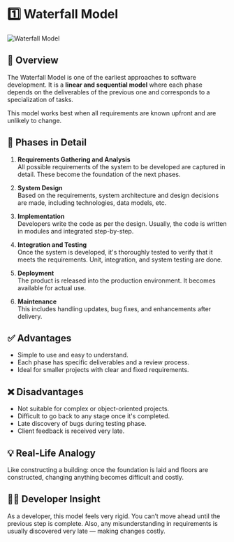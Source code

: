 # 1️⃣ Waterfall Model

![Waterfall Model](https://raw.githubusercontent.com/ashutoshSnj/sdlc-models-summary/main/sdlc_waterfall_model.jpg)

## 📌 Overview
The Waterfall Model is one of the earliest approaches to software development. It is a **linear and sequential model** where each phase depends on the deliverables of the previous one and corresponds to a specialization of tasks.

This model works best when all requirements are known upfront and are unlikely to change.

## 🔁 Phases in Detail

1. **Requirements Gathering and Analysis**  
   All possible requirements of the system to be developed are captured in detail. These become the foundation of the next phases.

2. **System Design**  
   Based on the requirements, system architecture and design decisions are made, including technologies, data models, etc.

3. **Implementation**  
   Developers write the code as per the design. Usually, the code is written in modules and integrated step-by-step.

4. **Integration and Testing**  
   Once the system is developed, it's thoroughly tested to verify that it meets the requirements. Unit, integration, and system testing are done.

5. **Deployment**  
   The product is released into the production environment. It becomes available for actual use.

6. **Maintenance**  
   This includes handling updates, bug fixes, and enhancements after delivery.

## ✅ Advantages
- Simple to use and easy to understand.
- Each phase has specific deliverables and a review process.
- Ideal for smaller projects with clear and fixed requirements.

## ❌ Disadvantages
- Not suitable for complex or object-oriented projects.
- Difficult to go back to any stage once it's completed.
- Late discovery of bugs during testing phase.
- Client feedback is received very late.

## 💡 Real-Life Analogy
Like constructing a building: once the foundation is laid and floors are constructed, changing anything becomes difficult and costly.

## 👨‍💻 Developer Insight
As a developer, this model feels very rigid. You can’t move ahead until the previous step is complete. Also, any misunderstanding in requirements is usually discovered very late — making changes costly.
